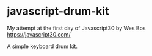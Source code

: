 # javascript-drum-kit

My attempt at the first day of Javascript30 by Wes Bos
https://javascript30.com/

A simple keyboard drum kit.
